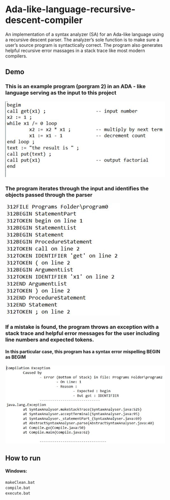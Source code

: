 # Ada-like-language-recursive-descent-compiler
An implementation of a syntax analyzer (SA) for an Ada-like language using a recursive descent parser. The analyzer’s sole function is to make sure a user’s source program is syntactically correct. The program also generates helpful recursive error massages in a stack trace like most modern compilers.

## Demo

### This is an example program (porgram 2) in an ADA - like language serving as the input to this project
![Alt text](https://github.com/Paris778/Ada-like-language-recursive-descent-compiler/blob/main/compiler_screenshots/Capture3.JPG "Title")

### The program iterates through the input and identifies the objects passed through the parser 
![Alt text](https://github.com/Paris778/Ada-like-language-recursive-descent-compiler/blob/main/compiler_screenshots/Capture.JPG "Title")

### If a mistake is found, the program throws an exception with a stack trace and helpful error messages for the user including line numbers and expected tokens.

#### In this particular case, this program has a syntax error mispelling BEGIN as BEGIM
![Alt text](https://github.com/Paris778/Ada-like-language-recursive-descent-compiler/blob/main/compiler_screenshots/Capture2.JPG "Title")

## How to run

#### Windows: 
```bash
makeClean.bat
compile.bat
execute.bat
```

##
